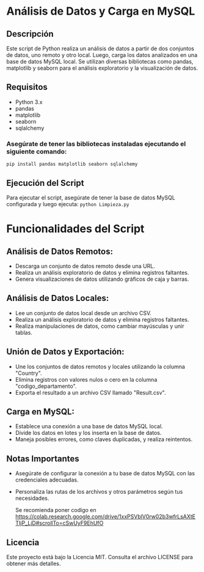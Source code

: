 # Análisis de Datos y Carga en MySQL

## Descripción

Este script de Python realiza un análisis de datos a partir de dos conjuntos de datos, uno remoto y otro local. Luego, carga los datos analizados en una base de datos MySQL local. Se utilizan diversas bibliotecas como pandas, matplotlib y seaborn para el análisis exploratorio y la visualización de datos.

## Requisitos

- Python 3.x
- pandas
- matplotlib
- seaborn
- sqlalchemy

### Asegúrate de tener las bibliotecas instaladas ejecutando el siguiente comando:
`pip install pandas matplotlib seaborn sqlalchemy`


## Ejecución del Script
Para ejecutar el script, asegúrate de tener la base de datos MySQL configurada y luego ejecuta:
`python Limpieza.py`


# Funcionalidades del Script

## Análisis de Datos Remotos:
* Descarga un conjunto de datos remoto desde una URL.
* Realiza un análisis exploratorio de datos y elimina registros faltantes.
* Genera visualizaciones de datos utilizando gráficos de caja y barras.

## Análisis de Datos Locales:
* Lee un conjunto de datos local desde un archivo CSV.
* Realiza un análisis exploratorio de datos y elimina registros faltantes.
* Realiza manipulaciones de datos, como cambiar mayúsculas y unir tablas.

## Unión de Datos y Exportación:
* Une los conjuntos de datos remotos y locales utilizando la columna "Country".
* Elimina registros con valores nulos o cero en la columna "codigo_departamento".
* Exporta el resultado a un archivo CSV llamado "Result.csv".

## Carga en MySQL:
* Establece una conexión a una base de datos MySQL local.
* Divide los datos en lotes y los inserta en la base de datos.
* Maneja posibles errores, como claves duplicadas, y realiza reintentos.

## Notas Importantes
* Asegúrate de configurar la conexión a tu base de datos MySQL con las credenciales adecuadas.
* Personaliza las rutas de los archivos y otros parámetros según tus necesidades.

  Se recomienda poner codigo en https://colab.research.google.com/drive/1xxPSVblV0rw02b3wfrLsAXtETIjP_LjD#scrollTo=cSwUyF9EhUfO
  
## Licencia
Este proyecto está bajo la Licencia MIT. Consulta el archivo LICENSE para obtener más detalles.



